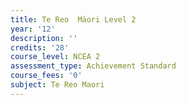 ```yaml
---
title: Te Reo  Māori Level 2
year: '12'
description: ''
credits: '28'
course_level: NCEA 2
assessment_type: Achievement Standard
course_fees: '0'
subject: Te Reo Maori
---
```


